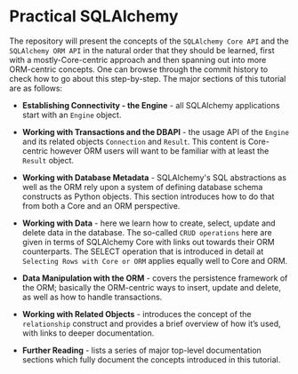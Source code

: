 # Practical SQLAlchemy

The repository will present the concepts of the `SQLAlchemy Core API` and the `SQLAlchemy ORM API` in the natural order that they should be learned, first with a mostly-Core-centric approach and then spanning out into more ORM-centric concepts. One can browse through the commit history to check how to go about this step-by-step. The major sections of this tutorial are as follows:

* __Establishing Connectivity - the Engine__ - all SQLAlchemy applications start with an `Engine` object.

* __Working with Transactions and the DBAPI__ - the usage API of the `Engine` and its related objects `Connection` and `Result`. This content is Core-centric however ORM users will want to be familiar with at least the `Result` object.

* __Working with Database Metadata__ - SQLAlchemy's SQL abstractions as well as the ORM rely upon a system of defining database schema constructs as Python objects. This section introduces how to do that from both a Core and an ORM perspective.

* __Working with Data__ - here we learn how to create, select, update and delete data in the database. The so-called `CRUD operations` here are given in terms of SQLAlchemy Core with links out towards their ORM counterparts. The SELECT operation that is introduced in detail at `Selecting Rows with Core or ORM` applies equally well to Core and ORM.

* __Data Manipulation with the ORM__ - covers the persistence framework of the ORM; basically the ORM-centric ways to insert, update and delete, as well as how to handle transactions.

* __Working with Related Objects__ - introduces the concept of the `relationship` construct and provides a brief overview of how it’s used, with links to deeper documentation.

* __Further Reading__ - lists a series of major top-level documentation sections which fully document the concepts introduced in this tutorial.
